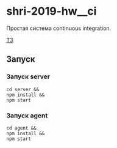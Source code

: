 # shri-2019-hw__ci
Простая система continuous integration.

[ТЗ](docs/TASK.md)

## Запуск

### Запуск server

```npm
cd server &&
npm install &&
npm start
```

### Запуск agent

```npm
cd agent &&
npm install &&
npm start
```
